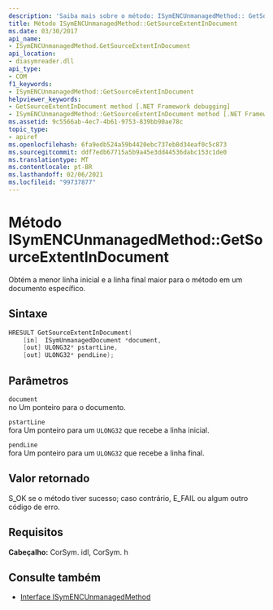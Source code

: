 ```yaml
---
description: 'Saiba mais sobre o método: ISymENCUnmanagedMethod:: GetSourceExtentInDocument'
title: Método ISymENCUnmanagedMethod::GetSourceExtentInDocument
ms.date: 03/30/2017
api_name:
- ISymENCUnmanagedMethod.GetSourceExtentInDocument
api_location:
- diasymreader.dll
api_type:
- COM
f1_keywords:
- ISymENCUnmanagedMethod::GetSourceExtentInDocument
helpviewer_keywords:
- GetSourceExtentInDocument method [.NET Framework debugging]
- ISymENCUnmanagedMethod::GetSourceExtentInDocument method [.NET Framework debugging]
ms.assetid: 9c5566ab-4ec7-4b61-9753-839bb90ae78c
topic_type:
- apiref
ms.openlocfilehash: 6fa9edb524a59b4420ebc737eb8d34eaf0c5c873
ms.sourcegitcommit: ddf7edb67715a5b9a45e3dd44536dabc153c1de0
ms.translationtype: MT
ms.contentlocale: pt-BR
ms.lasthandoff: 02/06/2021
ms.locfileid: "99737877"
---
```

# <a name="isymencunmanagedmethodgetsourceextentindocument-method"></a>Método ISymENCUnmanagedMethod::GetSourceExtentInDocument

Obtém a menor linha inicial e a linha final maior para o método em um documento específico.  
  
## <a name="syntax"></a>Sintaxe  
  
```cpp  
HRESULT GetSourceExtentInDocument(  
    [in]  ISymUnmanagedDocument *document,  
    [out] ULONG32* pstartLine,  
    [out] ULONG32* pendLine);  
```  
  
## <a name="parameters"></a>Parâmetros  

 `document`  
 no Um ponteiro para o documento.  
  
 `pstartLine`  
 fora Um ponteiro para um `ULONG32` que recebe a linha inicial.  
  
 `pendLine`  
 fora Um ponteiro para um `ULONG32` que recebe a linha final.  
  
## <a name="return-value"></a>Valor retornado  

 S_OK se o método tiver sucesso; caso contrário, E_FAIL ou algum outro código de erro.  
  
## <a name="requirements"></a>Requisitos  

 **Cabeçalho:** CorSym. idl, CorSym. h  
  
## <a name="see-also"></a>Consulte também

- [Interface ISymENCUnmanagedMethod](isymencunmanagedmethod-interface.md)
